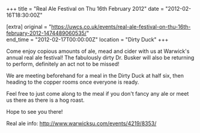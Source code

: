 +++
title = "Real Ale Festival  on Thu 16th February 2012"
date = "2012-02-16T18:30:00Z"

[extra]
original = "https://uwcs.co.uk/events/real-ale-festival-on-thu-16th-february-2012-1474489060535/"    
end_time = "2012-02-17T00:00:00Z"
location = "Dirty Duck"
+++

Come enjoy copious amounts of ale, mead and cider with us at Warwick's annual real ale festival\! The fabulously dirty Dr. Busker will also be returning to perform, definitely an act not to be missed\!

We are meeting beforehand for a meal in the Dirty Duck at half six, then heading to the copper rooms once everyone is ready.

Feel free to just come along to the meal if you don't fancy any ale or meet us there as there is a hog roast.

Hope to see you there\!

Real ale info: http://www.warwicksu.com/events/4219/8353/

